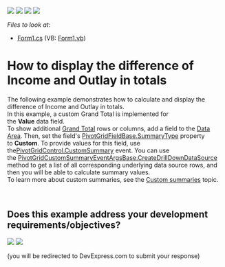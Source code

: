 <!-- default badges list -->
![](https://img.shields.io/endpoint?url=https://codecentral.devexpress.com/api/v1/VersionRange/128581913/14.1.13%2B)
[![](https://img.shields.io/badge/Open_in_DevExpress_Support_Center-FF7200?style=flat-square&logo=DevExpress&logoColor=white)](https://supportcenter.devexpress.com/ticket/details/T413352)
[![](https://img.shields.io/badge/📖_How_to_use_DevExpress_Examples-e9f6fc?style=flat-square)](https://docs.devexpress.com/GeneralInformation/403183)
[![](https://img.shields.io/badge/💬_Leave_Feedback-feecdd?style=flat-square)](#does-this-example-address-your-development-requirementsobjectives)
<!-- default badges end -->
<!-- default file list -->
*Files to look at*:

* [Form1.cs](./CS/WindowsApplication53/Form1.cs) (VB: [Form1.vb](./VB/WindowsApplication53/Form1.vb))
<!-- default file list end -->
#  How to display the difference of Income and Outlay in totals


<p>The following example demonstrates how to calculate and display the difference of Income and Outlay in totals. <br>In this example, a custom Grand Total is implemented for the <strong>Value</strong> data field.<br>To show additional <a href="https://documentation.devexpress.com/#WindowsForms/CustomDocument1900">Grand Total</a> rows or columns, add a field to the <a href="http://documentation.devexpress.com/#WindowsForms/CustomDocument1711">Data Area</a>. Then, set the field's <a href="https://documentation.devexpress.com/#CoreLibraries/DevExpressXtraPivotGridPivotGridFieldBase_SummaryTypetopic">PivotGridFieldBase.SummaryType</a> property to <strong>Custom</strong>. To provide values for this field, use the<a href="http://documentation.devexpress.com/#WindowsForms/DevExpressXtraPivotGridPivotGridControl_CustomSummarytopic">PivotGridControl.CustomSummary</a> event. You can use <br>the <a href="http://documentation.devexpress.com/#WindowsForms/DevExpressXtraPivotGridDataPivotGridCustomSummaryEventArgsBase_CreateDrillDownDataSourcetopic">PivotGridCustomSummaryEventArgsBase.CreateDrillDownDataSource</a> method to get a list of all corresponding underlying data source rows, and then you will be able to calculate summary values. <br>To learn more about custom summaries, see the <a href="https://documentation.devexpress.com/#WindowsForms/CustomDocument9391">Custom summaries</a> topic.</p>

<br/>


<!-- feedback -->
## Does this example address your development requirements/objectives?

[<img src="https://www.devexpress.com/support/examples/i/yes-button.svg"/>](https://www.devexpress.com/support/examples/survey.xml?utm_source=github&utm_campaign=winforms-pivotgrid--display-the-difference-of-income-and-outlay-in-totals&~~~was_helpful=yes) [<img src="https://www.devexpress.com/support/examples/i/no-button.svg"/>](https://www.devexpress.com/support/examples/survey.xml?utm_source=github&utm_campaign=winforms-pivotgrid--display-the-difference-of-income-and-outlay-in-totals&~~~was_helpful=no)

(you will be redirected to DevExpress.com to submit your response)
<!-- feedback end -->
